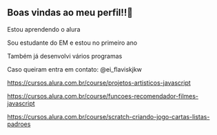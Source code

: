 ## Boas vindas ao meu perfil!!🤍

Estou aprendendo o alura

Sou estudante do EM e estou no primeiro ano

Também já desenvolvi vários programas 

Caso queiram entra em contato: @ei_flaviskjkw

https://cursos.alura.com.br/course/projetos-artisticos-javascript

https://cursos.alura.com.br/course/funcoes-recomendador-filmes-javascript

https://cursos.alura.com.br/course/scratch-criando-jogo-cartas-listas-padroes
